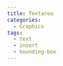 ```yaml
---
title: Textarea
categories:
  - Graphics
tags:
  - text
  - insert
  - bounding-box
---
```

